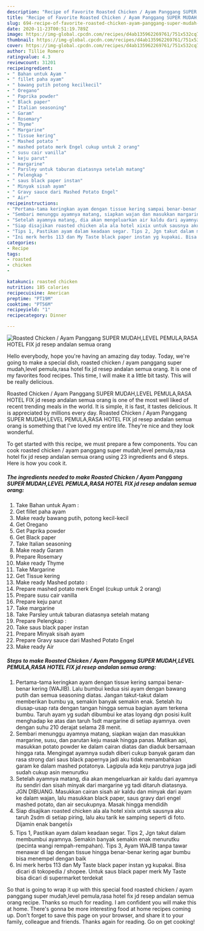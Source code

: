 ```yaml
---
description: "Recipe of Favorite Roasted Chicken / Ayam Panggang SUPER MUDAH,LEVEL PEMULA,RASA HOTEL FIX jd resep andalan semua orang"
title: "Recipe of Favorite Roasted Chicken / Ayam Panggang SUPER MUDAH,LEVEL PEMULA,RASA HOTEL FIX jd resep andalan semua orang"
slug: 694-recipe-of-favorite-roasted-chicken-ayam-panggang-super-mudah-level-pemula-rasa-hotel-fix-jd-resep-andalan-semua-orang
date: 2020-11-23T00:51:19.789Z
image: https://img-global.cpcdn.com/recipes/d4ab135962269761/751x532cq70/roasted-chicken-ayam-panggang-super-mudahlevel-pemularasa-hotel-fix-jd-resep-andalan-semua-orang-foto-resep-utama.jpg
thumbnail: https://img-global.cpcdn.com/recipes/d4ab135962269761/751x532cq70/roasted-chicken-ayam-panggang-super-mudahlevel-pemularasa-hotel-fix-jd-resep-andalan-semua-orang-foto-resep-utama.jpg
cover: https://img-global.cpcdn.com/recipes/d4ab135962269761/751x532cq70/roasted-chicken-ayam-panggang-super-mudahlevel-pemularasa-hotel-fix-jd-resep-andalan-semua-orang-foto-resep-utama.jpg
author: Tillie Romero
ratingvalue: 4.3
reviewcount: 31201
recipeingredient:
- " Bahan untuk Ayam "
- " fillet paha ayam"
- " bawang putih potong kecilkecil"
- " Oregano"
- " Paprika powder"
- " Black paper"
- " Italian seasoning"
- " Garam"
- " Rosemary"
- " Thyme"
- " Margarine"
- " Tissue kering"
- " Mashed potato "
- " mashed potato merk Engel cukup untuk 2 orang"
- " susu cair vanilla"
- " keju parut"
- " margarine"
- " Parsley untuk taburan diatasnya setelah matang"
- " Pelengkap "
- " saus black paper instan"
- " Minyak sisah ayam"
- " Gravy sauce dari Mashed Potato Engel"
- " Air"
recipeinstructions:
- "Pertama-tama keringkan ayam dengan tissue kering sampai benar-benar kering (WAJIB). Lalu bumbui kedua sisi ayam dengan bawang putih dan semua seasoning diatas. Jangan takut-takut dalam memberikan bumbu ya, semakin banyak semakin enak. Setelah itu diusap-usap rata dengan tangan hingga semua bagian ayam terkena bumbu. Taruh ayam yg sudah dibumbui ke atas loyang dgn posisi kulit menghadap ke atas dan taruh 1sdt margarine di setiap ayamnya. oven dengan suhu 210 derajat selama 28 menit."
- "Sembari menunggu ayamnya matang, siapkan wajan dan masukkan margarine, susu, dan parutan keju masak hingga panas. Matikan api, masukkan potato powder ke dalam cairan diatas dan diaduk bersamaan hingga rata. Mengingat ayamnya sudah diberi cukup banyak garam dan rasa strong dari saus black papernya jadi aku tidak menambahkan garam ke dalam mashed potatonya. Lagipula ada keju parutnya juga jadi sudah cukup asin menurutku"
- "Setelah ayamnya matang, dia akan mengeluarkan air kaldu dari ayamnya itu sendiri dan sisah minyak dari margarine yg tadi ditaruh diatasnya. JGN DIBUANG. Masukkan cairan sisah air kaldu dan minyak dari ayam ke dalam wajan, lalu masukkan black paper, saus gravy dari engel mashed potato, dan air secukupnya. Masak hingga mendidih"
- "Siap disajikan roasted chicken ala ala hotel xixix untuk sausnya aku taruh 2sdm di setiap piring, lalu aku tarik ke samping seperti di foto. Dijamin enak banget👍"
- "Tips 1, Pastikan ayam dalam keadaan segar. Tips 2, Jgn takut dalam membumbui ayamnya. Semakin banyak semakin enak menurutku (pecinta wangi rempah-rempahan). Tips 3, Ayam WAJIB tanpa tawar menawar di lap dengan tissue hingga benar-benar kering agar bumbu bisa menempel dengan baik"
- "Ini merk herbs 113 dan My Taste black paper instan yg kupakai. Bisa dicari di tokopedia / shopee. Untuk saus black paper merk My Taste bisa dicari di supermarket terdekat"
categories:
- Recipe
tags:
- roasted
- chicken
- 

katakunci: roasted chicken  
nutrition: 185 calories
recipecuisine: American
preptime: "PT19M"
cooktime: "PT56M"
recipeyield: "1"
recipecategory: Dinner

---
```



![Roasted Chicken / Ayam Panggang SUPER MUDAH,LEVEL PEMULA,RASA HOTEL FIX jd resep andalan semua orang](https://img-global.cpcdn.com/recipes/d4ab135962269761/751x532cq70/roasted-chicken-ayam-panggang-super-mudahlevel-pemularasa-hotel-fix-jd-resep-andalan-semua-orang-foto-resep-utama.jpg)

Hello everybody, hope you're having an amazing day today. Today, we're going to make a special dish, roasted chicken / ayam panggang super mudah,level pemula,rasa hotel fix jd resep andalan semua orang. It is one of my favorites food recipes. This time, I will make it a little bit tasty. This will be really delicious.

Roasted Chicken / Ayam Panggang SUPER MUDAH,LEVEL PEMULA,RASA HOTEL FIX jd resep andalan semua orang is one of the most well liked of recent trending meals in the world. It is simple, it is fast, it tastes delicious. It is appreciated by millions every day. Roasted Chicken / Ayam Panggang SUPER MUDAH,LEVEL PEMULA,RASA HOTEL FIX jd resep andalan semua orang is something that I've loved my entire life. They're nice and they look wonderful.




To get started with this recipe, we must prepare a few components. You can cook roasted chicken / ayam panggang super mudah,level pemula,rasa hotel fix jd resep andalan semua orang using 23 ingredients and 6 steps. Here is how you cook it.

<!--inarticleads1-->

##### The ingredients needed to make Roasted Chicken / Ayam Panggang SUPER MUDAH,LEVEL PEMULA,RASA HOTEL FIX jd resep andalan semua orang:

1. Take  Bahan untuk Ayam :
1. Get  fillet paha ayam
1. Make ready  bawang putih, potong kecil-kecil
1. Get  Oregano
1. Get  Paprika powder
1. Get  Black paper
1. Take  Italian seasoning
1. Make ready  Garam
1. Prepare  Rosemary
1. Make ready  Thyme
1. Take  Margarine
1. Get  Tissue kering
1. Make ready  Mashed potato :
1. Prepare  mashed potato merk Engel (cukup untuk 2 orang)
1. Prepare  susu cair vanilla
1. Prepare  keju parut
1. Take  margarine
1. Take  Parsley untuk taburan diatasnya setelah matang
1. Prepare  Pelengkap :
1. Take  saus black paper instan
1. Prepare  Minyak sisah ayam
1. Prepare  Gravy sauce dari Mashed Potato Engel
1. Make ready  Air




<!--inarticleads2-->

##### Steps to make Roasted Chicken / Ayam Panggang SUPER MUDAH,LEVEL PEMULA,RASA HOTEL FIX jd resep andalan semua orang:

1. Pertama-tama keringkan ayam dengan tissue kering sampai benar-benar kering (WAJIB). Lalu bumbui kedua sisi ayam dengan bawang putih dan semua seasoning diatas. Jangan takut-takut dalam memberikan bumbu ya, semakin banyak semakin enak. Setelah itu diusap-usap rata dengan tangan hingga semua bagian ayam terkena bumbu. Taruh ayam yg sudah dibumbui ke atas loyang dgn posisi kulit menghadap ke atas dan taruh 1sdt margarine di setiap ayamnya. oven dengan suhu 210 derajat selama 28 menit.
1. Sembari menunggu ayamnya matang, siapkan wajan dan masukkan margarine, susu, dan parutan keju masak hingga panas. Matikan api, masukkan potato powder ke dalam cairan diatas dan diaduk bersamaan hingga rata. Mengingat ayamnya sudah diberi cukup banyak garam dan rasa strong dari saus black papernya jadi aku tidak menambahkan garam ke dalam mashed potatonya. Lagipula ada keju parutnya juga jadi sudah cukup asin menurutku
1. Setelah ayamnya matang, dia akan mengeluarkan air kaldu dari ayamnya itu sendiri dan sisah minyak dari margarine yg tadi ditaruh diatasnya. JGN DIBUANG. Masukkan cairan sisah air kaldu dan minyak dari ayam ke dalam wajan, lalu masukkan black paper, saus gravy dari engel mashed potato, dan air secukupnya. Masak hingga mendidih
1. Siap disajikan roasted chicken ala ala hotel xixix untuk sausnya aku taruh 2sdm di setiap piring, lalu aku tarik ke samping seperti di foto. Dijamin enak banget👍
1. Tips 1, Pastikan ayam dalam keadaan segar. Tips 2, Jgn takut dalam membumbui ayamnya. Semakin banyak semakin enak menurutku (pecinta wangi rempah-rempahan). Tips 3, Ayam WAJIB tanpa tawar menawar di lap dengan tissue hingga benar-benar kering agar bumbu bisa menempel dengan baik
1. Ini merk herbs 113 dan My Taste black paper instan yg kupakai. Bisa dicari di tokopedia / shopee. Untuk saus black paper merk My Taste bisa dicari di supermarket terdekat




So that is going to wrap it up with this special food roasted chicken / ayam panggang super mudah,level pemula,rasa hotel fix jd resep andalan semua orang recipe. Thanks so much for reading. I am confident you will make this at home. There's gonna be more interesting food at home recipes coming up. Don't forget to save this page on your browser, and share it to your family, colleague and friends. Thanks again for reading. Go on get cooking!
